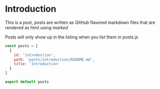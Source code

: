 # Introduction

This is a post, posts are written as GitHub flavored markdown files that are rendered as html using *marked*

Posts will only show up in the listing when you list them in posts.js

```js
const posts = [
  {
    id: 'introduction',
    path: 'posts/introduction/README.md',
    title: 'Introduction'
  }
]

export default posts
```
